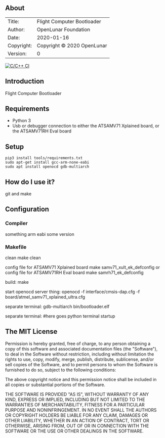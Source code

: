 ## About ##

|            |                           |  
| ---------- | ------------------------- |  
| Title:     | Flight Computer Bootloader|  
| Author:    | OpenLunar Foundation       |  
| Date:      | 2020-01-16 |  
| Copyright: | Copyright © 2020 OpenLunar    |  
| Version:   | 0     |  

[![C/C++ CI](https://github.com/openlunar/fc-bootloader/workflows/C/C++%20CI/badge.svg)](https://github.com/openlunar/fc-bootloader/actions?query=workflow%3A%22C%2FC%2B%2B+CI%22)

## Introduction ##
Flight Computer Bootloader

## Requirements ##
* Python 3
* Usb or debugger connection to either the ATSAMV71 Xplained board, or the ATSAMV71RH Eval board

## Setup ##

	pip3 install tools/requirements.txt
	sudo apt-get install gcc-arm-none-eabi
	sudo apt install openocd gdb-multiarch


## How do I use it? ##

git and make


## Configuration ##


### Compiler ###

something arm eabi some version


### Makefile ###

clean
	make clean

config file for ATSAMV71 Xplained board
	make samv71_xult_ek_defconfig
or
config file for ATSAMV71RH Eval board
	make samrh71_ek_defconfig

build:
	make

start openocd server thing:
	openocd -f interface/cmsis-dap.cfg -f board/atmel_samv71_xplained_ultra.cfg

separate terminal:
	gdb-multiarch bin/bootloader.elf

separate terminal:
	#here goes python terminal startup


## The MIT License ##

Permission is hereby granted, free of charge, to any person obtaining a copy
of this software and associated documentation files (the "Software"), to deal
in the Software without restriction, including without limitation the rights
to use, copy, modify, merge, publish, distribute, sublicense, and/or sell
copies of the Software, and to permit persons to whom the Software is
furnished to do so, subject to the following conditions:

The above copyright notice and this permission notice shall be included in
all copies or substantial portions of the Software.

THE SOFTWARE IS PROVIDED "AS IS", WITHOUT WARRANTY OF ANY KIND, EXPRESS OR
IMPLIED, INCLUDING BUT NOT LIMITED TO THE WARRANTIES OF MERCHANTABILITY,
FITNESS FOR A PARTICULAR PURPOSE AND NONINFRINGEMENT. IN NO EVENT SHALL THE
AUTHORS OR COPYRIGHT HOLDERS BE LIABLE FOR ANY CLAIM, DAMAGES OR OTHER
LIABILITY, WHETHER IN AN ACTION OF CONTRACT, TORT OR OTHERWISE, ARISING FROM,
OUT OF OR IN CONNECTION WITH THE SOFTWARE OR THE USE OR OTHER DEALINGS IN
THE SOFTWARE.
